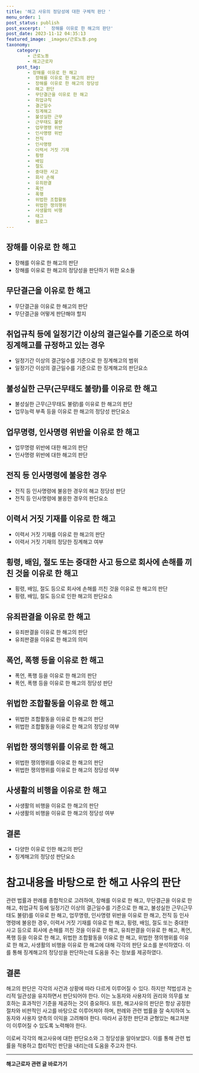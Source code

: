 ```yaml
---
title: '해고 사유의 정당성에 대한 구체적 판단 '
menu_order: 1
post_status: publish
post_excerpt: '  장해를 이유로 한 해고의 판단'
post_date: 2023-11-12 04:35:13
featured_image: _images/근로노동.png
taxonomy:
    category:
        - 근로노동
        - 해고근로자
    post_tag:
        - 장해를 이유로 한 해고
        -  장해를 이유로 한 해고의 판단
        -  장해를 이유로 한 해고의 정당성
        -  해고 판단
        -  무단결근을 이유로 한 해고
        -  취업규칙
        -  결근일수
        -  징계해고
        -  불성실한 근무
        -  근무태도 불량
        -  업무명령 위반
        -  인사명령 위반
        -  전직
        -  인사명령
        -  이력서 거짓 기재
        -  횡령
        -  배임
        -  절도
        -  중대한 사고
        -  회사 손해
        -  유죄판결
        -  폭언
        -  폭행
        -  위법한 조합활동
        -  위법한 쟁의행위
        -  사생활의 비행
        -  태그
        -  블로그
---
```



## 장해를 이유로 한 해고
- 장해를 이유로 한 해고의 판단
- 장해를 이유로 한 해고의 정당성을 판단하기 위한 요소들

## 무단결근을 이유로 한 해고
- 무단결근을 이유로 한 해고의 판단
- 무단결근을 어떻게 판단해야 할지

## 취업규칙 등에 일정기간 이상의 결근일수를 기준으로 하여 징계해고를 규정하고 있는 경우
- 일정기간 이상의 결근일수를 기준으로 한 징계해고의 범위
- 일정기간 이상의 결근일수를 기준으로 한 징계해고의 판단요소

## 불성실한 근무(근무태도 불량)를 이유로 한 해고
- 불성실한 근무(근무태도 불량)를 이유로 한 해고의 판단
- 업무능력 부족 등을 이유로 한 해고의 정당성 판단요소

## 업무명령, 인사명령 위반을 이유로 한 해고
- 업무명령 위반에 대한 해고의 판단
- 인사명령 위반에 대한 해고의 판단

## 전직 등 인사명령에 불응한 경우
- 전직 등 인사명령에 불응한 경우의 해고 정당성 판단
- 전직 등 인사명령에 불응한 경우의 판단요소

## 이력서 거짓 기재를 이유로 한 해고
- 이력서 거짓 기재를 이유로 한 해고의 판단
- 이력서 거짓 기재의 정당한 징계해고 여부

## 횡령, 배임, 절도 또는 중대한 사고 등으로 회사에 손해를 끼친 것을 이유로 한 해고
- 횡령, 배임, 절도 등으로 회사에 손해를 끼친 것을 이유로 한 해고의 판단
- 횡령, 배임, 절도 등으로 인한 해고의 판단요소

## 유죄판결을 이유로 한 해고
- 유죄판결을 이유로 한 해고의 판단
- 유죄판결을 이유로 한 해고의 의미

## 폭언, 폭행 등을 이유로 한 해고
- 폭언, 폭행 등을 이유로 한 해고의 판단
- 폭언, 폭행 등을 이유로 한 해고의 정당성 판단

## 위법한 조합활동을 이유로 한 해고
- 위법한 조합활동을 이유로 한 해고의 판단
- 위법한 조합활동을 이유로 한 해고의 정당성 여부

## 위법한 쟁의행위를 이유로 한 해고
- 위법한 쟁의행위를 이유로 한 해고의 판단
- 위법한 쟁의행위를 이유로 한 해고의 정당성 여부

## 사생활의 비행을 이유로 한 해고
- 사생활의 비행을 이유로 한 해고의 판단
- 사생활의 비행을 이유로 한 해고의 정당성 여부

## 결론
- 다양한 이유로 인한 해고의 판단
- 징계해고의 정당성 판단요소

#    참고내용을 바탕으로 한 해고 사유의 판단
관련 법률과 판례를 종합적으로 고려하여, 장해를 이유로 한 해고, 무단결근을 이유로 한 해고, 취업규칙 등에 일정기간 이상의 결근일수를 기준으로 한 해고, 불성실한 근무(근무태도 불량)를 이유로 한 해고, 업무명령, 인사명령 위반을 이유로 한 해고, 전직 등 인사명령에 불응한 경우, 이력서 거짓 기재를 이유로 한 해고, 횡령, 배임, 절도 또는 중대한 사고 등으로 회사에 손해를 끼친 것을 이유로 한 해고, 유죄판결을 이유로 한 해고, 폭언, 폭행 등을 이유로 한 해고, 위법한 조합활동을 이유로 한 해고, 위법한 쟁의행위를 이유로 한 해고, 사생활의 비행을 이유로 한 해고에 대해 각각의 판단 요소를 분석하였다. 이를 통해 징계해고의 정당성을 판단하는데 도움을 주는 정보를 제공하였다.

##   결론
해고의 판단은 각각의 사건과 상황에 따라 다르게 이루어질 수 있다. 하지만 적법성과 논리적 일관성을 유지하면서 판단되어야 한다. 이는 노동자와 사용자의 권리와 의무를 보호하는 효과적인 기준을 제공하는 것이 중요하다. 또한, 해고사유의 판단은 항상 공정한 절차와 비판적인 사고를 바탕으로 이루어져야 하며, 판례와 관련 법률을 잘 숙지하여 노동자와 사용자 양측의 이익을 고려해야 한다. 따라서 공정한 판단과 균형있는 해고처분이 이루어질 수 있도록 노력해야 한다.

이로써 각각의 해고사유에 대한 판단요소와 그 정당성을 알아보았다. 이를 통해 관련 법률을 적용하고 합리적인 판단을 내리는데 도움을 주고자 한다.
<!-- wp:separator -->
<hr class="wp-block-separator has-alpha-channel-opacity"/>
<!-- /wp:separator -->

<!-- wp:group {"backgroundColor":"base","layout":{"type":"constrained"}} -->
<div class="wp-block-group has-base-background-color has-background"><!-- wp:paragraph {"align":"center","fontSize":"medium"} -->
<p class="has-text-align-center has-large-font-size"><strong>해고근로자 관련 글 바로가기</strong></p>
<!-- /wp:paragraph -->


<!-- wp:latest-posts
{"categories":[{"id":12660,"count":19,"description":"","link":"https://uknowlaw.com/category/%ed%95%b4%ea%b3%a0%ea%b7%bc%eb%a1%9c%ec%9e%90/","name":"해고근로자","slug":"해고근로자","taxonomy":"category","parent":0,"meta":[],"_links":{"self":[{"href":"https://uknowlaw.com/wp-json/wp/v2/categories/12660"}],"collection":[{"href":"https://uknowlaw.com/wp-json/wp/v2/categories"}],"about":[{"href":"https://uknowlaw.com/wp-json/wp/v2/taxonomies/category"}],"wp:post_type":[{"href":"https://uknowlaw.com/wp-json/wp/v2/posts?categories=12660"}],"curies":[{"name":"wp","href":"https://api.w.org/{rel}","templated":true}]}}],"postsToShow":100,"excerptLength":28,"postLayout":"grid","columns":2,"featuredImageAlign":"left","featuredImageSizeSlug":"large","fontSize":18px} /--></div>
<!-- /wp:group -->